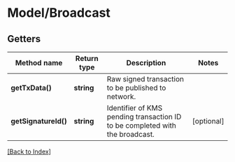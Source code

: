 # Model/Broadcast

## Getters

Method name | Return type | Description | Notes
------------ | ------------- | ------------- | -------------
**getTxData()** | **string** | Raw signed transaction to be published to network. |
**getSignatureId()** | **string** | Identifier of KMS pending transaction ID to be completed with the broadcast. | [optional]

[[Back to Index]](../index.md)
